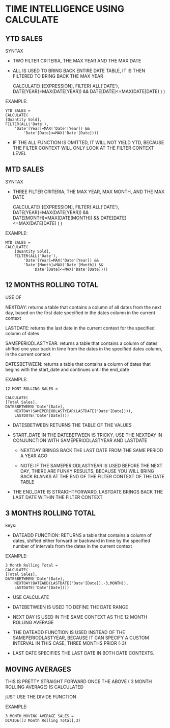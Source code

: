 # TIME INTELLIGENCE USING CALCULATE

## YTD SALES

SYNTAX

* TWO FILTER CRITERIA, THE MAX YEAR AND THE MAX DATE

* ALL IS USED TO BRING BACK ENTIRE DATE TABLE, IT IS THEN FILTERED TO BRING BACK THE MAX YEAR


	CALCULATE(
		[EXPRESSION],
		FILTER(
			ALL('DATE'),
			DATE[YEAR]=MAX(DATE[YEAR]) &&
			DATE[DATE]<=MAX(DATE[DATE)
			)
		)

EXAMPLE:

	YTD SALES = 
	CALCULATE(
	[Quantity Sold],
	FILTER(ALL('Date'),
		'Date'[Year]=MAX('Date'[Year]) &&
			'Date'[Date]<=MAX('Date'[Date])))

* IF THE ALL FUNCTION IS OMITTED, IT WILL NOT YIELD YTD, BECAUSE THE FILTER CONTEXT WILL ONLY LOOK AT THE FILTER CONTEXT LEVEL


## MTD SALES

SYNTAX

* THREE FILTER CRITERIA, THE MAX YEAR, MAX MONTH, AND THE MAX DATE

	CALCULATE(
		[EXPRESSION],
		FILTER(
			ALL('DATE'),
			DATE[YEAR]=MAX(DATE[YEAR]) &&
			DATE[MONTH]=MAX(DATE[MONTH]) &&
			DATE[DATE]<=MAX(DATE[DATE)
			)
		)

EXAMPLE: 

	MTD SALES = 
	CALCULATE(
		[Quantity Sold],
		FILTER(ALL('Date'),
			'Date'[Year]=MAX('Date'[Year]) &&
			'Date'[Month]=MAX('Date'[Month]) &&
				'Date'[Date]<=MAX('Date'[Date])))

## 12 MONTHS ROLLING TOTAL

USE OF 

NEXTDAY: returns a table that contains a column of all dates from the next day, based on the first date specified in the dates column in the current context

LASTDATE: returns the last date in the current context for the specified column of dates

SAMEPERIODLASTYEAR: returns a table that contains a column of dates shifted one year back in time from the dates in the specified dates column, in the current context

DATESBETWEEN: returns a table that contains a column of dates that begins with the start_date and continues until the end_date

EXAMPLE:

	12 MONT ROLLING SALES = 

	CALCULATE(
	[Total Sales],
	DATESBETWEEN('Date'[Date],
		NEXTDAY(SAMEPERIODLASTYEAR(LASTDATE('Date'[Date]))),
		LASTDATE('Date'[Date]))) 

* DATESBETWEEN RETURNS THE TABLE OF THE VALUES

* START_DATE IN THE DATEBETWEEN IS TRICKY, USE THE NEXTDAY IN CONJUNCTION WITH SAMEPERIODLASTYEAR AND LASTDATE

	* NEXTDAY BRINGS BACK THE LAST DATE FROM THE SAME PERIOD A YEAR AGO

	* NOTE: IF THE SAMEPERIODLASTYEAR IS USED BEFORE THE NEXT DAY, THERE ARE FUNKY RESULTS, BECAUSE YOU WILL BRING BACK BLANKS AT THE END OF THE FILTER CONTEXT OF THE DATE TABLE

* THE END_DATE IS STRAIGHTFORWARD, LASTDATE BRINGS BACK THE LAST DATE WITHIN THE FILTER CONTEXT

## 3 MONTHS ROLLING TOTAL

keys:

* DATEADD FUNCTION: RETURNS a table that contains a column of dates, shifted either forward or backward
	in time by the specified number of intervals from the dates in the current context

EXAMPLE:

	3 Month Rolling Total = 
	CALCULATE(
	[Total Sales],
	DATESBETWEEN('Date'[Date],
		NEXTDAY(DATEADD(LASTDATE('Date'[Date]),-3,MONTH)),
		LASTDATE('Date'[Date]))) 

* USE CALCULATE

* DATEBETWEEN IS USED TO DEFINE THE DATE RANGE

* NEXT DAY IS USED IN THE SAME CONTEXT AS THE 12 MONTH ROLLING AVERAGE

* THE DATEADD FUNCTION IS USED INSTEAD OF THE SAMEPERIODLASTYEAR, BECAUSE IT CAN SPECIFY A CUSTOM INTERVAL
	IN THIS CASE, THREE MONTHS PRIOR (-3)

* LAST DATE SPECIFIES THE LAST DATE IN BOTH DATE CONTEXTS.

## MOVING AVERAGES

THIS IS PRETTY STRAIGHT FORWARD ONCE THE ABOVE ( 3 MONTH ROLLING AVERAGE) IS CALCULATED

jUST USE THE DIVIDE FUNCTION

EXAMPLE:

	3 MONTH MOVING AVERAGE SALES = 
 	DIVIDE([3 Month Rolling Total],3)
